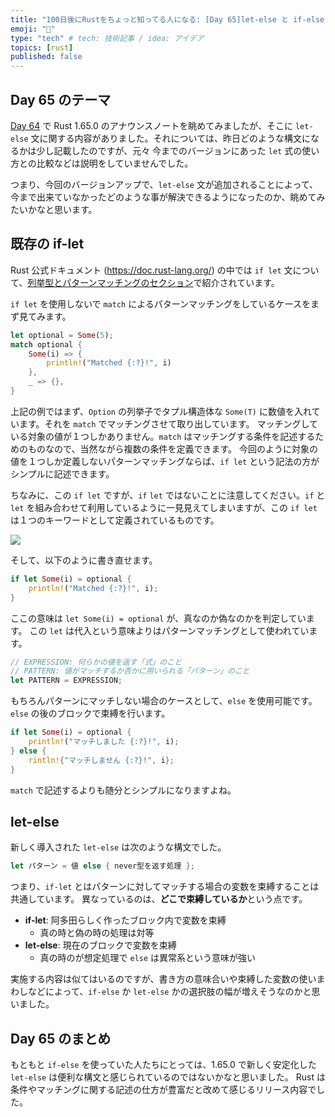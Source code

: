 ```yaml
---
title: "100日後にRustをちょっと知ってる人になる: [Day 65]let-else と if-else"
emoji: "🦀"
type: "tech" # tech: 技術記事 / idea: アイデア
topics: [rust]
published: false
---
```

## Day 65 のテーマ

[Day 64](https://zenn.dev/shinyay/articles/hello-rust-day064) で Rust 1.65.0 のアナウンスノートを眺めてみましたが、そこに `let-else` 文に関する内容がありました。それについては、昨日どのような構文になるかは少し記載したのですが、元々 今までのバージョンにあった `let` 式の使い方との比較などは説明をしていませんでした。

つまり、今回のバージョンアップで、`let-else` 文が追加されることによって、今まで出来ていなかったどのような事が解決できるようになったのか、眺めてみたいかなと思います。

## 既存の if-let

Rust 公式ドキュメント (<https://doc.rust-lang.org/>) の中では `if let` 文について、[列挙型とパターンマッチングのセクション](https://doc.rust-lang.org/book/ch06-03-if-let.html)で紹介されています。

`if let` を使用しないで `match` によるパターンマッチングをしているケースをまず見てみます。

```rust
let optional = Some(5);
match optional {
    Some(i) => {
        println!("Matched {:?}!", i)
    },
    _ => {},        
}
```

上記の例ではまず、`Option` の列挙子でタプル構造体な `Some(T)` に数値を入れています。それを `match` でマッチングさせて取り出しています。
マッチングしている対象の値が１つしかありません。`match` はマッチングする条件を記述するためのものなので、当然ながら複数の条件を定義できます。
今回のように対象の値を１つしか定義しないパターンマッチングならば、`if let` という記法の方がシンプルに記述できます。

ちなみに、この `if let` ですが、`if` `let` ではないことに注意してください。`if` と `let` を組み合わせて利用しているように一見見えてしまいますが、この `if let` は１つのキーワードとして定義されているものです。

![](https://storage.googleapis.com/zenn-user-upload/db371d2c31d7-20221118.png)

そして、以下のように書き直せます。

```rust
if let Some(i) = optional {
    println!("Matched {:?}!", i);
}
```

ここの意味は `let Some(i) = optional` が、真なのか偽なのかを判定しています。
この `let` は代入という意味よりはパターンマッチングとして使われています。

```rust
// EXPRESSION: 何らかの値を返す「式」のこと
// PATTERN: 値がマッチするか否かに用いられる「パターン」のこと
let PATTERN = EXPRESSION;
```

もちろんパターンにマッチしない場合のケースとして、`else` を使用可能です。`else` の後のブロックで束縛を行います。

```rust
if let Some(i) = optional {
    println!("マッチしました {:?}!", i);
} else {
    rintln!{"マッチしません {:?}!", i};
}
```

`match` で記述するよりも随分とシンプルになりますよね。

## let-else

新しく導入された `let-else` は次のような構文でした。

```rust
let パターン = 値 else { never型を返す処理 };
```

つまり、`if-let` とはパターンに対してマッチする場合の変数を束縛することは共通しています。
異なっているのは、**どこで束縛しているか**という点です。

- **if-let**: 阿多田らしく作ったブロック内で変数を束縛
  - 真の時と偽の時の処理は対等
- **let-else**: 現在のブロックで変数を束縛
  - 真の時のが想定処理で `else` は異常系という意味が強い

実施する内容は似てはいるのですが、書き方の意味合いや束縛した変数の使いまわしなどによって、`if-else` か `let-else` かの選択肢の幅が増えそうなのかと思いました。

## Day 65 のまとめ

もともと `if-else` を使っていた人たちにとっては、1.65.0 で新しく安定化した `let-else` は便利な構文と感じられているのではないかなと思いました。
Rust は条件やマッチングに関する記述の仕方が豊富だと改めて感じるリリース内容でした。
